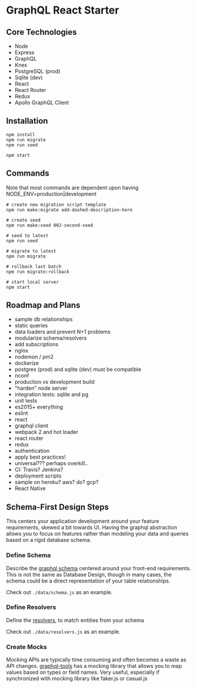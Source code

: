 # GraphQL React Starter

## Core Technologies

- Node
- Express
- GraphQL
- Knex
- PostgreSQL (prod)
- Sqlite (dev) 
- React 
- React Router 
- Redux 
- Apollo GraphQL Client

## Installation

```shell
npm install
npm run migrate
npm run seed

npm start
```

## Commands

Note that most commands are dependent upon having NODE_ENV=production|development

```shell
# create new migration script template
npm run make:migrate add-dashed-description-here

# create seed
npm run make:seed 002-second-seed

# seed to latest
npm run seed

# migrate to latest
npm run migrate

# rollback last batch
npm run migrate:rollback

# start local server 
npm start
```

## Roadmap and Plans

- sample db relationships
- static queries 
- data loaders and prevent N+1 problems
- modularize schema/resolvers
- add subscriptions
- nginx
- nodemon / pm2
- dockerize
- postgres (prod) and sqlite (dev) must be compatible
- nconf
- production vs development build
- "harden" node server
- integration tests: sqlite and pg 
- unit tests 
- es2015+ everything
- eslint
- react
- graphql client 
- webpack 2 and hot loader
- react router 
- redux 
- authentication
- apply best practices!
- universal??? perhaps overkill..
- CI: Travis? Jenkins?
- deployment scripts
- sample on heroku? aws? do? gcp?
- React Native

## Schema-First Design Steps

This centers your application development around your feature requirements, skewed a bit towards UI. Having the graphql abstraction allows you to focus on features rather than modeling your data and queries based on a rigid database schema.

### Define Schema

Describe the [graphql schema](http://graphql.org/learn/schema/) centered around your front-end requirements. This is not the same as Database Design, though in many cases, the schema could be a direct representation of your table relationships.

Check out `./data/schema.js` as an example.

### Define Resolvers

Define the [resolvers](http://graphql.org/learn/execution/#root-fields-resolvers), to match entities from your schema

Check out `./data/resolvers.js` as an example.

### Create Mocks

Mocking APIs are typically time consuming and often becomes a waste as API changes. [graphql-tools](http://dev.apollodata.com/tools/graphql-tools/mocking.html) has a mocking library that allows you to map values based on types or field names. Very useful, especially if synchronized with mocking library like faker.js or casual.js 

